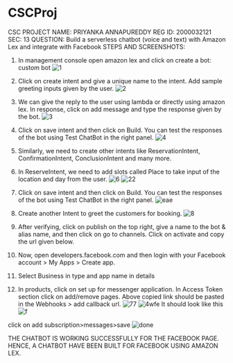 # CSCProj

CSC PROJECT
NAME: PRIYANKA ANNAPUREDDY
REG ID: 2000032121
SEC: 13
QUESTION:
Build a serverless chatbot (voice and text) with Amazon Lex and integrate with Facebook
STEPS AND SCREENSHOTS:
1.	In management console open amazon lex and click on create a bot: custom bot ![1](https://user-images.githubusercontent.com/96176674/232716983-16467c07-a6d7-4e2f-a063-810d042c0c44.jpg)

2.	Click on create intent and give a unique name to the intent. Add sample greeting inputs given by the user. ![2](https://user-images.githubusercontent.com/96176674/232717544-a0167eaf-7947-4b7c-bc84-2bec8715319a.jpg)

3.	We can give the reply to the user using lambda or directly using amazon lex. In response, click on add message and type the response given by the bot.  ![3](https://user-images.githubusercontent.com/96176674/232717572-3c08db82-de85-499b-948d-82140df99d35.jpg)
4.	Click on save intent and then click on Build. You can test the responses of the bot using Test ChatBot in the right panel.
![4](https://user-images.githubusercontent.com/96176674/232717728-60dbac08-566b-4550-a1d5-6ad360302913.jpg)
5.	Similarly, we need to create other intents like ReservationIntent, ConfirmationIntent, ConclusionIntent and many more.
6.	In ReserveIntent, we need to add slots called Place to take input of the location and day from the user. ![6](https://user-images.githubusercontent.com/96176674/232718065-af715735-ebf0-4dcc-91f0-63a6e0b1571c.jpg)
![22](https://user-images.githubusercontent.com/96176674/232718461-4b27fbde-9ed9-4bfe-b31b-850b70dcad54.jpg)

7.	Click on save intent and then click on Build. You can test the responses of the bot using Test ChatBot in the right panel. ![eae](https://user-images.githubusercontent.com/96176674/232718555-0e74563c-ae6d-40a9-997f-bb8c0f8dffa4.jpg)

8.	Create another Intent to greet the customers for booking.
![8](https://user-images.githubusercontent.com/96176674/232718665-67180864-dfec-4326-aaeb-a3a529949938.jpg)

9.	After verifying, click on publish on the top right, give a name to the bot & alias name, and then click on go to channels. Click on activate and copy the url given below.
10.	Now, open developers.facebook.com and then login with your Facebook account > My Apps > Create app.
11.	Select Business in type and app name in details
12.	In products, click on set up for messenger application. In Access Token section click on add/remove pages. Above copied link should be pasted in the Webhooks > add callback url. 
![77](https://user-images.githubusercontent.com/96176674/232718818-4678d4cb-cd57-4dfe-996a-29d528d42653.jpg)
![4wfe](https://user-images.githubusercontent.com/96176674/232718919-0daf5147-1806-410a-ba2d-17a44bbc3a30.jpg)
It should look like this![f](https://user-images.githubusercontent.com/96176674/232719043-06ee709f-c971-49cb-9b20-5a4fe7641c67.jpg)

click on add subscription>messages>save
 ![done](https://user-images.githubusercontent.com/96176674/232719158-c1281c3b-8a46-4a5d-b342-062b8476cb67.jpg)

THE CHATBOT IS WORKING SUCCESSFULLY FOR THE FACEBOOK PAGE.
HENCE, A CHATBOT HAVE BEEN BUILT FOR FACEBOOK USING AMAZON LEX.
